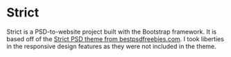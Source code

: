 # Strict
Strict is a PSD-to-website project built with the Bootstrap framework. It is based off of the <a href="http://www.bestpsdfreebies.com/freebie/strict-portfolio-template/" target="_blank">Strict PSD theme from bestpsdfreebies.com</a>. I took liberties in the responsive design features as they were not included in the theme.
